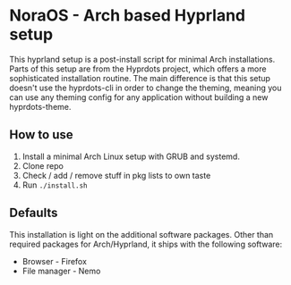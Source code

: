 # NoraOS - Arch based Hyprland setup
This hyprland setup is a post-install script for minimal Arch installations. Parts of this setup are from the Hyprdots project, which offers a more sophisticated installation routine. The main difference is that this setup doesn't use the hyprdots-cli in order to change the theming, meaning you can use any theming config for any application without building a new hyprdots-theme.

## How to use
1. Install a minimal Arch Linux setup with GRUB and systemd.
2. Clone repo
3. Check / add / remove stuff in pkg lists to own taste
4. Run `./install.sh`

## Defaults
This installation is light on the additional software packages. Other than required packages for Arch/Hyprland, it ships with the following software:
- Browser - Firefox
- File manager - Nemo
